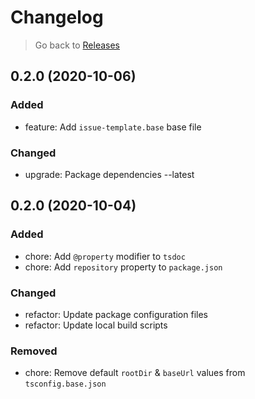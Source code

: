 # Changelog

> Go back to [Releases](../index.md#020-2020-11-01)

## 0.2.0 (2020-10-06)

### Added

- feature: Add `issue-template.base` base file

### Changed

- upgrade: Package dependencies --latest

## 0.2.0 (2020-10-04)

### Added

- chore: Add `@property` modifier to `tsdoc`
- chore: Add `repository` property to `package.json`

### Changed

- refactor: Update package configuration files
- refactor: Update local build scripts

### Removed

- chore: Remove default `rootDir` & `baseUrl` values from `tsconfig.base.json`
